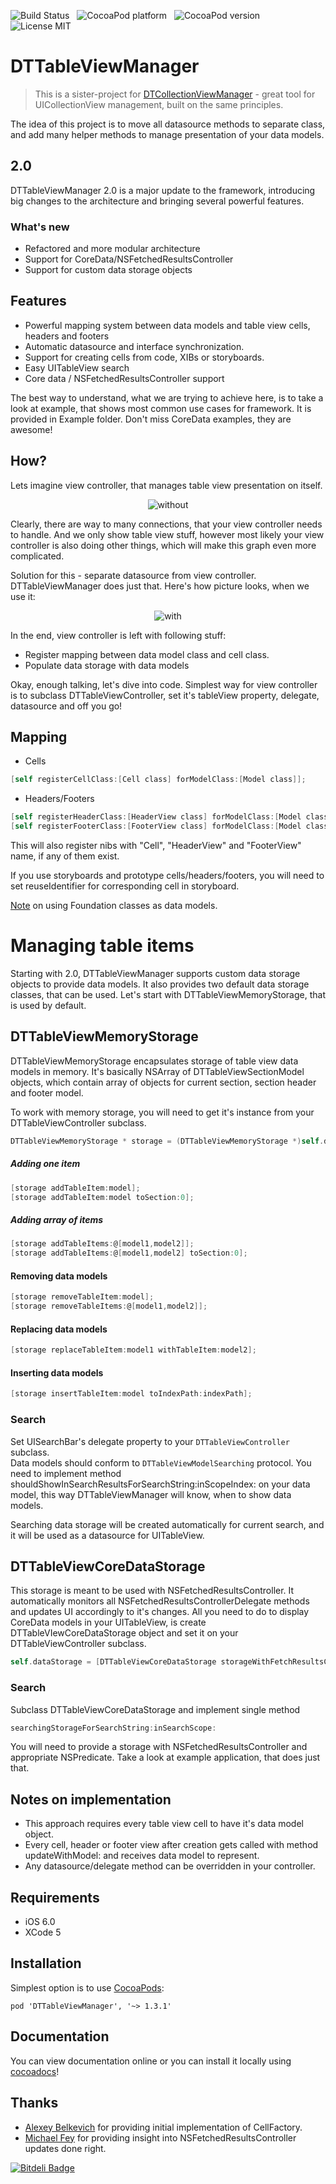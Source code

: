![Build Status](https://travis-ci.org/DenHeadless/DTTableViewManager.png?branch=master) &nbsp;
![CocoaPod platform](https://cocoapod-badges.herokuapp.com/p/DTTableViewManager/badge.png) &nbsp; 
![CocoaPod version](https://cocoapod-badges.herokuapp.com/v/DTTableViewManager/badge.png) &nbsp; 
![License MIT](https://go-shields.herokuapp.com/license-MIT-blue.png)

DTTableViewManager
================
> This is a sister-project for [DTCollectionViewManager](https://github.com/DenHeadless/DTCollectionViewManager) - great tool for UICollectionView management, built on the same principles.

The idea of this project is to move all datasource methods to separate class, and add many helper methods to manage presentation of your data models.

## 2.0

DTTableViewManager 2.0 is a major update to the framework, introducing big changes to the architecture and bringing several powerful features. 

### What's new

* Refactored and more modular architecture
* Support for CoreData/NSFetchedResultsController
* Support for custom data storage objects

## Features

* Powerful mapping system between data models and table view cells, headers and footers
* Automatic datasource and interface synchronization.
* Support for creating cells from code, XIBs or storyboards.
* Easy UITableView search 
* Core data / NSFetchedResultsController support

The best way to understand, what we are trying to achieve here, is to take a look at example, that shows most common use cases for framework. It is provided in Example folder. Don't miss CoreData examples, they are awesome!

## How?

Lets imagine view controller, that manages table view presentation on itself. 

<p align="center" >
  <img src="without.png" alt="without" title="without.png">
</p>

Clearly, there are way to many connections, that your view controller needs to handle. And we only show table view stuff, however most likely your view controller is also doing other things, which will make this graph even more complicated. 

Solution for this - separate datasource from view controller. DTTableViewManager does just that. Here's how picture looks, when we use it:

<p align="center" >
  <img src="with.png" alt="with" title="with.png">
</p>

In the end, view controller is left with following stuff:

* Register mapping between data model class and cell class.
* Populate data storage with data models

Okay, enough talking, let's dive into code. Simplest way for view controller is to subclass DTTableViewController, set it's tableView property, delegate, datasource and off you go!

## Mapping

* Cells

```objective-c
[self registerCellClass:[Cell class] forModelClass:[Model class]];
```

* Headers/Footers

```objective-c
[self registerHeaderClass:[HeaderView class] forModelClass:[Model class]];
[self registerFooterClass:[FooterView class] forModelClass:[Model class]];
```

This will also register nibs with "Cell", "HeaderView" and "FooterView" name, if any of them exist. 

If you use storyboards and prototype cells/headers/footers, you will need to set reuseIdentifier for corresponding cell in storyboard.

[Note](https://github.com/DenHeadless/DTTableViewManager/wiki/Foundation-classes-as-data-models-for-DTTableViewManager) on using Foundation classes as data models.

# Managing table items

Starting with 2.0, DTTableViewManager supports custom data storage objects to provide data models. It also provides two default data storage classes, that can be used. Let's start with DTTableViewMemoryStorage, that is used by default.

## DTTableViewMemoryStorage

DTTableViewMemoryStorage encapsulates storage of table view data models in memory. It's basically NSArray of DTTableViewSectionModel objects, which contain array of objects for current section, section header and footer model.

To work with memory storage, you will need to get it's instance from your DTTableViewController subclass.

```objective-c
DTTableViewMemoryStorage * storage = (DTTableViewMemoryStorage *)self.dataStorage;
```

##### Adding one item

```objective-c
[storage addTableItem:model];
[storage addTableItem:model toSection:0];
```

##### Adding array of items

```objective-c
[storage addTableItems:@[model1,model2]];
[storage addTableItems:@[model1,model2] toSection:0];
```

#### Removing data models

```objective-c
[storage removeTableItem:model];
[storage removeTableItems:@[model1,model2]];
```	

#### Replacing data models

```objective-c
[storage replaceTableItem:model1 withTableItem:model2];
```

#### Inserting data models

```objective-c
[storage insertTableItem:model toIndexPath:indexPath];
```	

### Search
	
Set UISearchBar's delegate property to your `DTTableViewController` subclass. 	
Data models should conform to `DTTableViewModelSearching` protocol. You need to implement method shouldShowInSearchResultsForSearchString:inScopeIndex: on your data model, this way DTTableViewManager will know, when to show data models.

Searching data storage will be created automatically for current search, and it will be used as a datasource for UITableView.
	
## DTTableViewCoreDataStorage

This storage is meant to be used with NSFetchedResultsController. It automatically monitors all NSFetchedResultsControllerDelegate methods and updates UI accordingly to it's changes. All you need to do to display CoreData models in your UITableView, is create DTTableVIewCoreDataStorage object and set it on your DTTableViewController subclass.

```objective-c
self.dataStorage = [DTTableViewCoreDataStorage storageWithFetchResultsController:controller];
```	

### Search

Subclass DTTableViewCoreDataStorage and implement single method 
```objective-c
searchingStorageForSearchString:inSearchScope:
```	

You will need to provide a storage with NSFetchedResultsController and appropriate NSPredicate. Take a look at example application, that does just that.
	
## Notes on implementation

* This approach requires every table view cell to have it's data model object. 
* Every cell, header or footer view after creation gets called with method updateWithModel: and receives data model to represent. 
* Any datasource/delegate method can be overridden in your controller.  

## Requirements

* iOS 6.0
* XCode 5
        
## Installation

Simplest option is to use [CocoaPods](http://www.cocoapods.org):

	pod 'DTTableViewManager', '~> 1.3.1'

## Documentation

You can view documentation online or you can install it locally using [cocoadocs](http://cocoadocs.org/docsets/DTTableViewManager)!

## Thanks

* [Alexey Belkevich](https://github.com/belkevich) for providing initial implementation of CellFactory.
* [Michael Fey](https://github.com/MrRooni) for providing insight into NSFetchedResultsController updates done right. 

[![Bitdeli Badge](https://d2weczhvl823v0.cloudfront.net/DenHeadless/dttableviewmanager/trend.png)](https://bitdeli.com/free "Bitdeli Badge")

